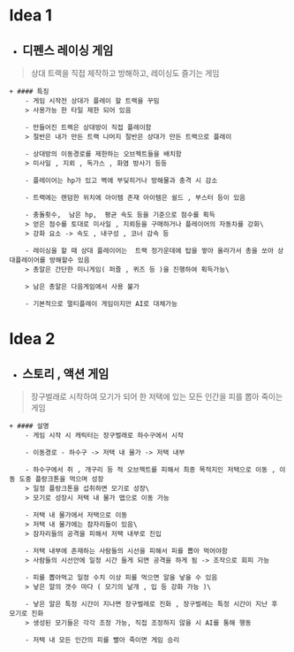 # Idea 1
- ## 디펜스 레이싱 게임
> 상대 트랙을 직접 제작하고 방해하고, 레이싱도 즐기는 게임

    + #### 특징
        - 게임 시작전 상대가 플레이 할 트랙을 꾸밈
        > 사용가능 한 타일 제한 되어 있음

        - 만들어진 트랙은 상대방이 직접 플레이함
        > 절반은 내가 만든 트랙 나머지 절반은 상대가 만든 트랙으로 플레이

        - 상대방의 이동경로를 제한하는 오브젝트들을 배치함
        > 미사일 , 지뢰 , 독가스 , 화염 방사기 등등 
        
        - 플레이어는 hp가 있고 벽에 부딪히거나 방해물과 충격 시 감소

        - 트랙에는 랜덤한 위치에 아이템 존재 아이템은 쉴드 , 부스터 등이 있음

        - 충돌횟수,  남은 hp,  평균 속도 등을 기준으로 점수를 획득
        > 얻은 점수를 토대로 미사일 , 지뢰등을 구매하거나 플레이어의 자동차를 강화\
        > 강화 요소 -> 속도 , 내구성 , 코너 감속 등

        - 레이싱을 할 때 상대 플레이어는  트랙 정가운데에 탑을 쌓아 올라가서 총을 쏘아 상대플레이어를 방해할수 있음
        > 총알은 간단한 미니게임( 퍼즐 , 퀴즈 등 )을 진행하여 획득가능\

        > 남은 총알은 다음게임에서 사용 불가

        - 기본적으로 멀티플레이 게임이지만 AI로 대체가능

# Idea 2
- ## 스토리 , 액션 게임
> 장구벌래로 시작하여 모기가 되어 한 저택에 있는 모든 인간을 피를 뽑아 죽이는 게임

    + #### 설명
        - 게임 시작 시 캐릭터는 장구벌래로 하수구에서 시작

        - 이동경로 - 하수구 -> 저택 내 물가 -> 저택 내부

        - 하수구에서 쥐 , 개구리 등 적 오브젝트를 피해서 최종 목적지인 저택으로 이동 , 이동 도중 플랑크톤을 먹으며 성장
        > 일정 플랑크톤을 섭취하면 모기로 성장\
        > 모기로 성장시 저택 내 물가 맵으로 이동 가능
        
        - 저택 내 물가에서 저택으로 이동
        > 저택 내 물가에는 잠자리들이 있음\
        > 잠자리들의 공격을 피해서 저택 내부로 진입

        - 저택 내부에 존재하는 사람들의 시선을 피해서 피를 뽑아 먹어야함
        > 사람들의 시선안에 일정 시간 들게 되면 공격을 하게 됨 -> 조작으로 회피 가능
        
        - 피를 뽑아먹고 일정 수치 이상 피를 먹으면 알을 낳을 수 있음
        > 낳은 알의 갯수 마다 ( 모기의 날개 , 입 등 강화 가능 )\

        - 낳은 알은 특정 시간이 지나면 장구벌레로 진화 , 장구벌레는 특정 시간이 지난 후 모기로 진화
        > 생성된 모기들은 각각 조정 가능, 직접 조정하지 않을 시 AI를 통해 행동
        
        - 저택 내 모든 인간의 피를 빨아 죽이면 게임 승리 